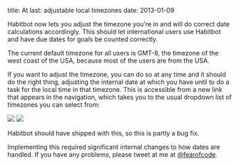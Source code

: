 title: At last: adjustable local timezones
date: 2013-01-09

Habitbot now lets you adjust the timezone you're in and will do correct date calculations accordingly. This should let international users use Habitbot and have due dates for goals be counted correctly.

The current default timezone for all users is GMT-8, the timezone of the west coast of the USA, because most of the users are from the USA.

If you want to adjust the timezone, you can do so at any time and it should do the right thing, adjusting the internal date at which you have until to do a task for the local time in that timezone. This is accessible from a new link that appears in the navigation, which takes you to the usual dropdown list of timezones you can select from:

<img src="http://i.imgur.com/4aKNl.png">

<img src="http://i.imgur.com/wXo6b.png">

Habitbot should have shipped with this, so this is partly a bug fix.

Implementing this required significant internal changes to how dates are handled. If you have any problems, please tweet at me at <a href="http://www.twitter.com/fearofcode">@fearofcode</a>.
